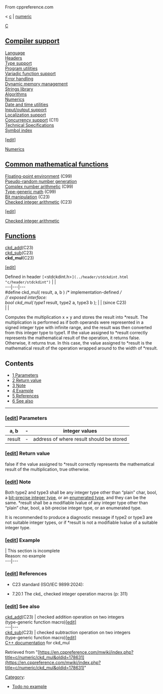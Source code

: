 From cppreference.com

< [c](../../c.html "c")‎ | [numeric](../numeric.html "c/numeric")

[ C](../../c.html "c")

[Compiler support](../compiler_support.html "c/compiler support")  
---  
[Language](../language.html "c/language")  
[Headers](../header.html "c/header")  
[Type support](../types.html "c/types")  
[Program utilities](../program.html "c/program")  
[Variadic function support](../variadic.html "c/variadic")  
[Error handling](../error.html "c/error")  
[Dynamic memory management](../memory.html "c/memory")  
[Strings library](../string.html "c/string")  
[Algorithms](../algorithm.html "c/algorithm")  
[Numerics](../numeric.html "c/numeric")  
[Date and time utilities](../chrono.html "c/chrono")  
[Input/output support](../io.html "c/io")  
[Localization support](../locale.html "c/locale")  
[Concurrency support](../thread.html "c/thread") (C11)  
[Technical Specifications](../experimental.html "c/experimental")  
[Symbol index](../index.html "c/symbol index")  
  
[[edit]](https://en.cppreference.com/mwiki/index.php?title=Template:c/navbar_content&action=edit)

[ Numerics](../numeric.html "c/numeric")

[Common mathematical functions](math.html "c/numeric/math")  
---  
[Floating-point environment](fenv.html "c/numeric/fenv") (C99)  
[Pseudo-random number generation](random.html "c/numeric/random")  
[Complex number arithmetic](complex.html "c/numeric/complex") (C99)  
[Type-generic math](tgmath.html "c/numeric/tgmath") (C99)  
[Bit manipulation](../numeric.html#Bit_manipulation "c/numeric") (C23)  
[Checked integer arithmetic](../numeric.html#Checked_integer_arithmetic "c/numeric") (C23)  
  
[[edit]](https://en.cppreference.com/mwiki/index.php?title=Template:c/numeric/navbar_content&action=edit)

[Checked integer arithmetic](../numeric.html#Checked_integer_arithmetic_.28since_C23.29 "c/numeric")

[Functions](../numeric.html#Checked_integer_arithmetic "c/numeric")  
---  
[ckd_add](ckd_add.html "c/numeric/ckd add")(C23)  
[ckd_sub](ckd_sub.html "c/numeric/ckd sub")(C23)  
**ckd_mul**(C23)  
  
[[edit]](https://en.cppreference.com/mwiki/index.php?title=Template:c/numeric/chk_math/navbar_content&action=edit)

Defined in header `[`<stdckdint.h>`](../header/stdckdint.html "c/header/stdckdint")` |  |   
---|---|---  
#define ckd_mul( result, a, b ) /* implementation-defined */  
// exposed interface:  
bool ckd_mul( type1* result, type2 a, type3 b ); |  |  (since C23)  
| |   
  
Computes the multiplication x × y and stores the result into *result. The multiplication is performed as if both operands were represented in a signed integer type with infinite range, and the result was then converted from this integer type to type1. If the value assigned to *result correctly represents the mathematical result of the operation, it returns false. Otherwise, it returns true. In this case, the value assigned to *result is the mathematical result of the operation wrapped around to the width of *result. 

## Contents

  * [1 Parameters](ckd_mul.html#Parameters)
  * [2 Return value](ckd_mul.html#Return_value)
  * [3 Note](ckd_mul.html#Note)
  * [4 Example](ckd_mul.html#Example)
  * [5 References](ckd_mul.html#References)
  * [6 See also](ckd_mul.html#See_also)

  
---  
  
### [[edit](https://en.cppreference.com/mwiki/index.php?title=Template:c/numeric/ckd_op&action=edit&section=T-1 "Template:c/numeric/ckd op")] Parameters

a, b  |  \-  |  integer values   
---|---|---  
result  |  \-  |  address of where result should be stored   
  
### [[edit](https://en.cppreference.com/mwiki/index.php?title=Template:c/numeric/ckd_op&action=edit&section=T-2 "Template:c/numeric/ckd op")] Return value

false if the value assigned to *result correctly represents the mathematical result of the multiplication, true otherwise. 

### [[edit](https://en.cppreference.com/mwiki/index.php?title=Template:c/numeric/ckd_op&action=edit&section=T-3 "Template:c/numeric/ckd op")] Note

Both type2 and type3 shall be any integer type other than “plain” char, bool, a [bit-precise integer type](../language/arithmetic_types.html "c/language/arithmetic types"), or an [enumerated type](../language/enum.html "c/language/enum"), and they can be the same. *result shall be a modifiable lvalue of any integer type other than “plain” char, bool, a bit-precise integer type, or an enumerated type. 

It is recommended to produce a diagnostic message if type2 or type3 are not suitable integer types, or if *result is not a modifiable lvalue of a suitable integer type. 

### [[edit](https://en.cppreference.com/mwiki/index.php?title=Template:c/numeric/ckd_op&action=edit&section=T-4 "Template:c/numeric/ckd op")] Example

| This section is incomplete  
Reason: no example   
---|---  
  
### [[edit](https://en.cppreference.com/mwiki/index.php?title=Template:c/numeric/ckd_op&action=edit&section=T-5 "Template:c/numeric/ckd op")] References

  * C23 standard (ISO/IEC 9899:2024): 



    

  * 7.20.1 The ckd_ checked integer operation macros (p: 311) 



### [[edit](https://en.cppreference.com/mwiki/index.php?title=Template:c/numeric/ckd_op&action=edit&section=T-6 "Template:c/numeric/ckd op")] See also

[ ckd_add](ckd_add.html "c/numeric/ckd add")(C23) |  checked addition operation on two integers  
(type-generic function macro)[[edit]](https://en.cppreference.com/mwiki/index.php?title=Template:c/numeric/dsc_ckd_add&action=edit)  
---|---  
[ ckd_sub](ckd_sub.html "c/numeric/ckd sub")(C23) |  checked subtraction operation on two integers  
(type-generic function macro)[[edit]](https://en.cppreference.com/mwiki/index.php?title=Template:c/numeric/dsc_ckd_sub&action=edit)  
[C++ documentation](../../cpp/numeric/ckd_mul.html "cpp/numeric/ckd mul") for ckd_mul  
  
Retrieved from "[https://en.cppreference.com/mwiki/index.php?title=c/numeric/ckd_mul&oldid=178631](https://en.cppreference.com/mwiki/index.php?title=c/numeric/ckd_mul&oldid=178631)" 

[Category](https://en.cppreference.com/w/Special:Categories "Special:Categories"): 

  * [Todo no example](../../Category%253ATodo_no_example.html "Category:Todo no example")


